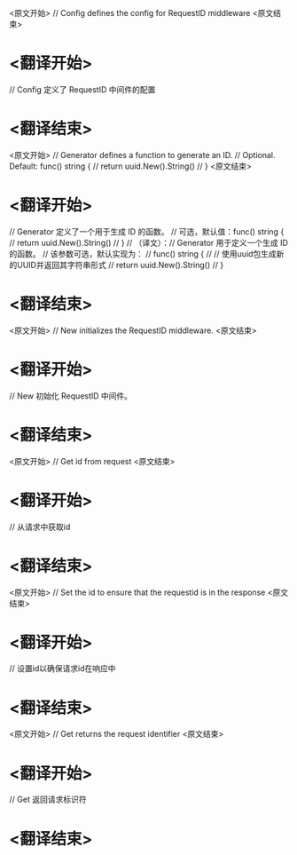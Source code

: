 
<原文开始>
// Config defines the config for RequestID middleware
<原文结束>

# <翻译开始>
// Config 定义了 RequestID 中间件的配置
# <翻译结束>


<原文开始>
	// Generator defines a function to generate an ID.
	// Optional. Default: func() string {
	//   return uuid.New().String()
	// }
<原文结束>

# <翻译开始>
// Generator 定义了一个用于生成 ID 的函数。
// 可选，默认值：func() string {
//   return uuid.New().String()
// }
// （译文）：// Generator 用于定义一个生成 ID 的函数。
// 该参数可选，默认实现为：
// func() string {
//   // 使用uuid包生成新的UUID并返回其字符串形式
//   return uuid.New().String()
// }
# <翻译结束>


<原文开始>
// New initializes the RequestID middleware.
<原文结束>

# <翻译开始>
// New 初始化 RequestID 中间件。
# <翻译结束>


<原文开始>
		// Get id from request
<原文结束>

# <翻译开始>
// 从请求中获取id
# <翻译结束>


<原文开始>
		// Set the id to ensure that the requestid is in the response
<原文结束>

# <翻译开始>
// 设置id以确保请求id在响应中
# <翻译结束>


<原文开始>
// Get returns the request identifier
<原文结束>

# <翻译开始>
// Get 返回请求标识符
# <翻译结束>

